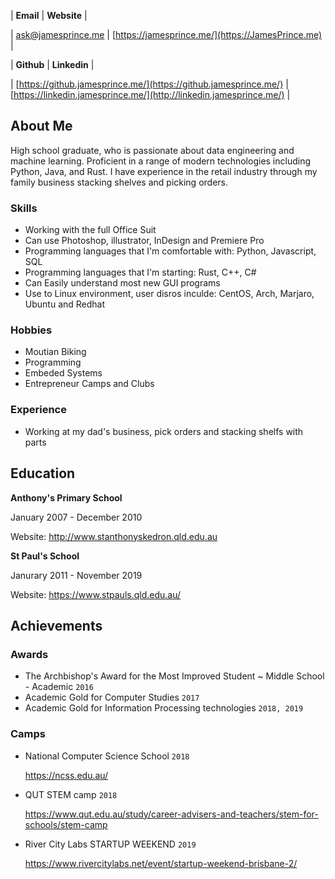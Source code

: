 | **Email** | **Website** |

| ask@jamesprince.me | [https://jamesprince.me/](https://JamesPrince.me) |

| **Github** | **Linkedin** |

| [https://github.jamesprince.me/](https://github.jamesprince.me/) | [https://linkedin.jamesprince.me/](http://linkedin.jamesprince.me/) |

## About Me
High school graduate, who is passionate about data engineering and machine learning. Proficient in a range of modern technologies including Python, Java, and Rust. I have experience in the retail industry through my family business stacking shelves and picking orders.


### Skills
- Working with the full Office Suit
- Can use Photoshop, illustrator, InDesign and Premiere Pro
- Programming languages that I'm comfortable with: Python, Javascript, SQL
- Programming languages that I'm starting: Rust, C++, C#
- Can Easily understand most new GUI programs
- Use to Linux environment, user disros inculde: CentOS, Arch, Marjaro, Ubuntu and Redhat

### Hobbies
- Moutian Biking
- Programming
- Embeded Systems
- Entrepreneur Camps and Clubs

### Experience
- Working at my dad's business, pick orders and stacking shelfs with parts

## Education
**Anthony's Primary School**

January 2007 - December 2010

Website: http://www.stanthonyskedron.qld.edu.au

**St Paul's School**

Janurary 2011 - November 2019

Website: https://www.stpauls.qld.edu.au/
## Achievements
### Awards
- The Archbishop's Award for the Most Improved Student ~ Middle School - Academic `2016`
- Academic Gold for Computer Studies `2017`
- Academic Gold for Information Processing technologies `2018, 2019`

### Camps
- National Computer Science School `2018`

	https://ncss.edu.au/
	
	<!--More..-->
- QUT STEM camp `2018`

	https://www.qut.edu.au/study/career-advisers-and-teachers/stem-for-schools/stem-camp
	
	<!--More..-->
- River City Labs STARTUP WEEKEND `2019`

	https://www.rivercitylabs.net/event/startup-weekend-brisbane-2/
	
	<!--More..-->





